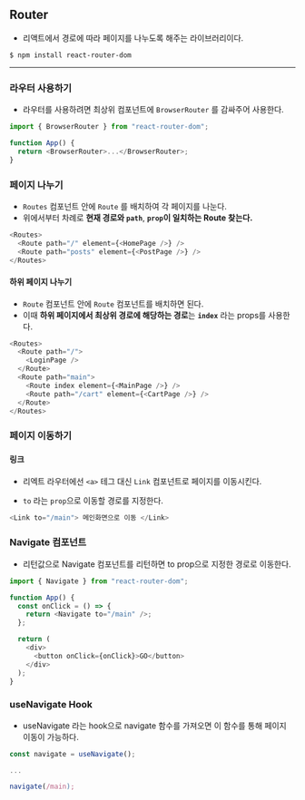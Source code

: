 ## Router

- 리액트에서 경로에 따라 페이지를 나누도록 해주는 라이브러리이다.

```
$ npm install react-router-dom
```

---

### 라우터 사용하기

- 라우터를 사용하려면 최상위 컴포넌트에 `BrowserRouter` 를 감싸주어 사용한다.

```ts
import { BrowserRouter } from "react-router-dom";

function App() {
  return <BrowserRouter>...</BrowserRouter>;
}
```

### 페이지 나누기

- `Routes` 컴포넌트 안에 `Route` 를 배치하여 각 페이지를 나눈다.
- 위에서부터 차례로 **현재 경로와 `path`**, **`prop`이 일치하는 Route 찾는다.**

```ts
<Routes>
  <Route path="/" element={<HomePage />} />
  <Route path="posts" element={<PostPage />} />
</Routes>
```

#### 하위 페이지 나누기

- `Route` 컴포넌트 안에 `Route` 컴포넌트를 배치하면 된다.
- 이때 **하위 페이지에서 최상위 경로에 해당하는 경로**는 **`index`** 라는 props를 사용한다.

```ts
<Routes>
  <Route path="/">
    <LoginPage />
  </Route>
  <Route path="main">
    <Route index element={<MainPage />} />
    <Route path="/cart" element={<CartPage />} />
  </Route>
</Routes>
```

### 페이지 이동하기

#### 링크

- 리엑트 라우터에선 `<a>` 테그 대신 `Link` 컴포넌트로 페이지를 이동시킨다.

- `to` 라는 `prop`으로 이동할 경로를 지정한다.

```ts
<Link to="/main"> 메인화면으로 이동 </Link>
```

### Navigate 컴포넌트

- 리턴값으로 Navigate 컴포넌트를 리턴하면 to prop으로 지정한 경로로 이동한다.

```ts
import { Navigate } from "react-router-dom";

function App() {
  const onClick = () => {
    return <Navigate to="/main" />;
  };

  return (
    <div>
      <button onClick={onClick}>GO</button>
    </div>
  );
}
```

### useNavigate Hook

- useNavigate 라는 hook으로 navigate 함수를 가져오면 이 함수를 통해 페이지 이동이 가능하다.

```ts
const navigate = useNavigate();

...

navigate(/main);
```
